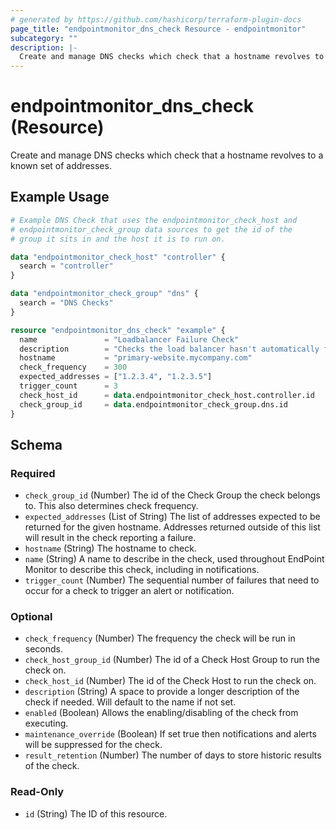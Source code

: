 ```yaml
---
# generated by https://github.com/hashicorp/terraform-plugin-docs
page_title: "endpointmonitor_dns_check Resource - endpointmonitor"
subcategory: ""
description: |-
  Create and manage DNS checks which check that a hostname revolves to a known set of addresses.
---
```


# endpointmonitor_dns_check (Resource)

Create and manage DNS checks which check that a hostname revolves to a known set of addresses.

## Example Usage

```terraform
# Example DNS Check that uses the endpointmonitor_check_host and
# endpointmonitor_check_group data sources to get the id of the 
# group it sits in and the host it is to run on.

data "endpointmonitor_check_host" "controller" {
  search = "controller"
}

data "endpointmonitor_check_group" "dns" {
  search = "DNS Checks"
}

resource "endpointmonitor_dns_check" "example" {
  name               = "Loadbalancer Failure Check"
  description        = "Checks the load balancer hasn't automatically failed over."
  hostname           = "primary-website.mycompany.com"
  check_frequency    = 300
  expected_addresses = ["1.2.3.4", "1.2.3.5"]
  trigger_count      = 3
  check_host_id      = data.endpointmonitor_check_host.controller.id
  check_group_id     = data.endpointmonitor_check_group.dns.id
}
```

<!-- schema generated by tfplugindocs -->
## Schema

### Required

- `check_group_id` (Number) The id of the Check Group the check belongs to. This also determines check frequency.
- `expected_addresses` (List of String) The list of addresses expected to be returned for the given hostname. Addresses returned outside of this list will result in the check reporting a failure.
- `hostname` (String) The hostname to check.
- `name` (String) A name to describe in the check, used throughout EndPoint Monitor to describe this check, including in notifications.
- `trigger_count` (Number) The sequential number of failures that need to occur for a check to trigger an alert or notification.

### Optional

- `check_frequency` (Number) The frequency the check will be run in seconds.
- `check_host_group_id` (Number) The id of a Check Host Group to run the check on.
- `check_host_id` (Number) The id of the Check Host to run the check on.
- `description` (String) A space to provide a longer description of the check if needed. Will default to the name if not set.
- `enabled` (Boolean) Allows the enabling/disabling of the check from executing.
- `maintenance_override` (Boolean) If set true then notifications and alerts will be suppressed for the check.
- `result_retention` (Number) The number of days to store historic results of the check.

### Read-Only

- `id` (String) The ID of this resource.


